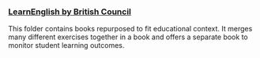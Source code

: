 ### [LearnEnglish by British Council](https://learnenglishteens.britishcouncil.org/)
This folder contains books repurposed to fit educational context. It merges many different exercises together in a book and offers a separate book to monitor student learning outcomes.
